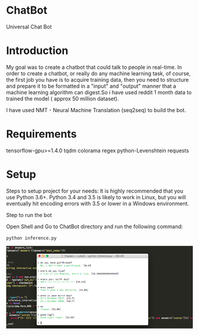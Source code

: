 # ChatBot
Universal Chat Bot

# Introduction
My goal was to create a chatbot that could talk to people in real-time. In order to create a chatbot, or really do any machine learning task, of course, the first job you have is to acquire training data, then you need to structure and prepare it to be formatted in a "input" and "output" manner that a machine learning algorithm can digest.So i have used reddit 1 month data to trained the model ( approx 50 million dataset).

I have used NMT - Neural Machine Translation (seq2seq) to build the bot.

# Requirements

tensorflow-gpu>=1.4.0
tqdm
colorama
regex
python-Levenshtein
requests

# Setup
Steps to setup project for your needs: It is highly recommended that you use Python 3.6+. Python 3.4 and 3.5 is likely to work in Linux, but you will eventually hit encoding errors with 3.5 or lower in a Windows environment.

Step to run the bot

Open Shell and Go to ChatBot directory and run the following command:

``` shell
python inference.py
```

![alt text](https://github.com/PravyAI/ChatBot/blob/master/Chatbot.png)
